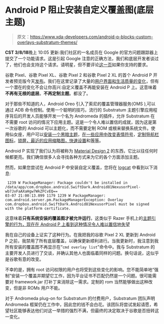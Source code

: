 # Android P 阻止安装自定义覆盖图(底层主题)

> 原文：<https://www.xda-developers.com/android-p-blocks-custom-overlays-substratum-themes/>

**CST 3/8/18**晚上 10:05 更新:我们社区的一名成员在 Google 的官方问题跟踪器上提交了一个功能请求。这是引起 Google 注意的正确方法，我们和底层开发者谈过了，他们也会支持这个请求。请明星，但不要评论[这一页](https://issuetracker.google.com/issues/74354703)如果你支持的要求。

谷歌 Pixel、谷歌 Pixel XL、谷歌 Pixel 2 和谷歌 Pixel 2 XL 的首个 Android P 开发者预览版今天[发布](https://www.xda-developers.com/android-p-developer-preview-1-google-pixel-xl-pixel-2-xl/)。我们在这里记录了大量的[用户界面和生活质量的变化](https://www.xda-developers.com/everything-new-android-p-developer-preview/)，但有一个潜在的变化不会让你高兴:自定义覆盖不再能安装在 Android P 上。这意味着**不再有无根的底层**。**不再定制主题**。都没了。

对于那些不知道的人，Android Oreo 引入了索尼的覆盖管理器服务(OMS ),可以通过 ADB 命令控制。使用一个聪明的技巧，流行的 Substratum 主题引擎应用程序背后的开发人员能够开发一个名为 Andromeda 的插件，允许 Substratum 在不需要 root 访问的情况下应用主题。这是一个令人难以置信的成就，因为这是第一次谷歌的 Android 可以主题化，而不需要定制 ROM 或根来替换系统文件。使用仙女座，用户可以[安装一个黑暗主题](https://www.xda-developers.com/install-dark-theme-android-oreo-without-root/)，[在一些应用中改变表情符号](https://www.xda-developers.com/blob-emojis-whatsapp-telegram-android-oreo/)，[定制导航栏图标](https://www.xda-developers.com/customize-navigation-bar-icons-android-oreo/)，[锁屏，最近的应用缩略图，快速设置](https://www.xda-developers.com/minimal-lock-screen-rounded-recent-app-more-quick-setting-columns-android-oreo/)和[等等](https://www.xda-developers.com/tag/substratum-tutorials/)。

Android P 实现了我们认为将被称为 [Material Design 2](https://www.xda-developers.com/chromium-gerrit-material-design-2-colors/) 的东西，它比以往任何时候都更亮。我们确信很多人会寻找各种方式来为它的各个方面添加主题。

然而，如果您尝试在 Android P 中安装自定义覆盖，您将在 [logcat](https://www.xda-developers.com/guide-sending-a-logcat-to-help-debug-your-favorite-app/) 中看到以下消息:

```
 1239 W PackageManager: Package couldn't be installed in /data/app/com.dropbox.android.SwiftDark.Android81NexusorPixel-wb7JxFaAXaHgw7WkZFCvEQ==
03-07 21:00:13.099 1179 1239 W PackageManager: com.android.server.pm.PackageManagerException: Overlay com.dropbox.android.SwiftDark.Android81NexusorPixel must be signed with the platform certificate. 
```

这意味着**只有系统安装的覆盖图才被允许运行**。这类似于 Razer 手机上的[主题引擎的行为，现在在 Android P 上看到这种情况令人难以置信地失望](https://www.xda-developers.com/razer-phone-theme-engine-oms/)

我在自己的设备上证实了这种行为。在我把我的谷歌 Pixel 2 XL 更新到 Android P 之前，我禁用了所有底层覆盖，以确保更新顺利进行。当我更新时，我注意到我所有安装的覆盖图不再显示在“`cmd overlay list`”命令中。我与 Substratum 的主要开发人员进行了交谈，并确认其他人也面临着同样的问题。换句话说，这似乎是谷歌有意的改变。

不幸的是，拥有 root 访问权限的用户也将受到这些变化的影响。您不能简单地“强制”安装一个覆盖并期望它工作，因为平台证书不匹配仍然是一个问题。很可能需要对 framework.jar 打补丁来消除这一需求。定制的 rom 当然能够做出这种改变，但是非 ROMs 用户不能。

对于 Andromeda plug-on for Substratum 的付费用户，Substratum 团队声明 Andromeda 框架仍在工作中，因此您的钱不会白花。该团队将尝试发起请愿，希望社区能够表达他们对这一举措的强烈不满，但最终的决定取决于谷歌是否扭转这一变化。